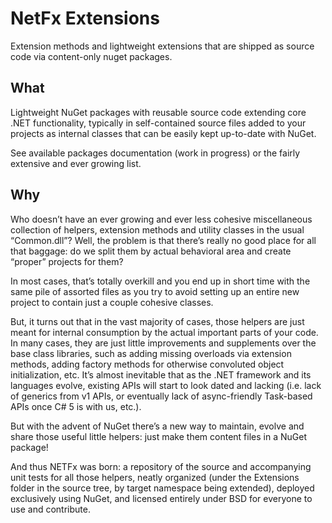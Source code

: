 NetFx Extensions
==========

Extension methods and lightweight extensions that are shipped as source code via content-only nuget packages.


## What

Lightweight NuGet packages with reusable source code extending core .NET functionality, typically in self-contained source files added to your projects as internal classes that can be easily kept up-to-date with NuGet.

See available packages documentation (work in progress) or the fairly extensive and ever growing list.

## Why

Who doesn’t have an ever growing and ever less cohesive miscellaneous collection of helpers, extension methods and utility classes in the usual “Common.dll”? Well, the problem is that there’s really no good place for all that baggage: do we split them by actual behavioral area and create “proper” projects for them?

In most cases, that’s totally overkill and you end up in short time with the same pile of assorted files as you try to avoid setting up an entire new project to contain just a couple cohesive classes.

But, it turns out that in the vast majority of cases, those helpers are just meant for internal consumption by the actual important parts of your code. In many cases, they are just little improvements and supplements over the base class libraries, such as adding missing overloads via extension methods, adding factory methods for otherwise convoluted object initialization, etc. It’s almost inevitable that as the .NET framework and its languages evolve, existing APIs will start to look dated and lacking (i.e. lack of generics from v1 APIs, or eventually lack of async-friendly Task-based APIs once C# 5 is with us, etc.).

But with the advent of NuGet there’s a new way to maintain, evolve and share those useful little helpers: just make them content files in a NuGet package!

And thus NETFx was born: a repository of the source and accompanying unit tests for all those helpers, neatly organized (under the Extensions folder in the source tree, by target namespace being extended), deployed exclusively using NuGet, and licensed entirely under BSD for everyone to use and contribute.
